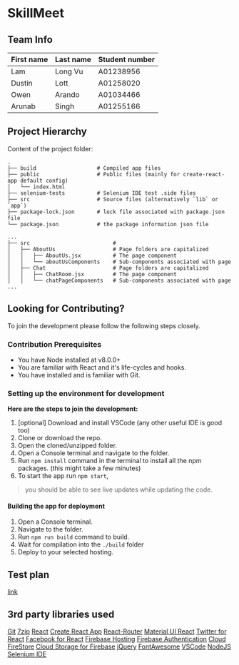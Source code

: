 # SkillMeet

## Team Info

| First name | Last name | Student number |
| ---------- | --------- | -------------  |
|     Lam    | Long Vu   | A01238956      |
|  Dustin    | Lott      | A01258020      |
|    Owen    | Arando    | A01034466      |
|  Arunab    | Singh     | A01255166      |

## Project Hierarchy
Content of the project folder:

```
.
├── build                   # Compiled app files
├── public                  # Public files (mainly for create-react-app default config)
│   └── index.html
├── selenium-tests          # Selenium IDE test .side files
├── src                     # Source files (alternatively `lib` or `app`)
├── package-lock.json       # lock file associated with package.json file
└── package.json            # the package information json file

...
├── src                          #  
│   ├── AboutUs                  # Page folders are capitalized
│   │   ├── AboutUs.jsx          # The page component
│   │   └── aboutUsComponents    # Sub-components associated with page
│   ├── Chat                     # Page folders are capitalized
│   │   ├── ChatRoom.jsx         # The page component
│   │   └── chatPageComponents   # Sub-components associated with page
...
```

## Looking for Contributing?
To join the development please follow the following steps closely.


### Contribution Prerequisites
- You have Node installed at v8.0.0+
- You are familiar with React and it's life-cycles and hooks.
- You have installed and is familiar with Git.

### Setting up the environment for development
**Here are the steps to join the development:**
1. [optional] Download and install VSCode (any other useful IDE is good too)
2. Clone or download the repo.
3. Open the cloned/unzipped folder. 
4. Open a Console terminal and navigate to the folder.
5. Run `npm install` command in the terminal to install all the npm packages. (this might take a few minutes)
6. To start the app run `npm start`, 
> you should be able to see live updates while updating the code.

#### Building the app for deployment

1. Open a Console terminal.
2. Navigate to the folder.
3. Run `npm run build` command to build.
4. Wait for compilation into the `./build` folder
5. Deploy to your selected hosting.

## Test plan 
[link](https://docs.google.com/spreadsheets/d/1rOo6PtFUHdW6Uj8GFyNudyBRIMXBxlBM0PVHV1ZnMM4/edit#gid=1849739995)


## 3rd party libraries used

[Git](https://git-scm.com/)
[7zip](https://www.7-zip.org/)
[React](https://reactjs.org/)
[Create React App](https://create-react-app.dev/)
[React-Router](reactrouter.com)
[Material UI React](https://material-ui.com/)
[Twitter for React](https://www.npmjs.com/package/react-twitter-embed)
[Facebook for React](https://www.npmjs.com/package/react-facebook)
[Firebase Hosting](https://firebase.google.com/products/hosting)
[Firebase Authentication](https://firebase.google.com/products/auth)
[Cloud FireStore](https://firebase.google.com/products/firestore)
[Cloud Storage for Firebase](https://firebase.google.com/products/storage)
[jQuery](https://jquery.com/)
[FontAwesome](https://fontawesome.com/v4.7.0/icons/)
[VSCode](https://code.visualstudio.com/)
[NodeJS](https://nodejs.org/)
[Selenium IDE](https://www.selenium.dev/selenium-ide/)